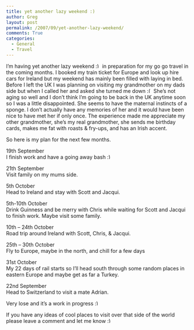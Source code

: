 ```yaml
---
title: yet another lazy weekend :)
author: Greg
layout: post
permalink: /2007/09/yet-another-lazy-weekend/
comments: True
categories:
  - General
  - Travel
---
```

I&#8217;m having yet another lazy weekend <img src="http://gregology.net/wp-includes/images/smilies/simple-smile.png" alt=":)" class="wp-smiley" style="height: 1em; max-height: 1em;" /> in preparation for my go go travel in the coming months. I booked my train ticket for Europe and look up hire cars for Ireland but my weekend has mainly been filled with laying in bed. Before I left the UK I was planning on visiting my grandmother on my dads side but when I called her and asked she turned me down <img src="http://gregology.net/wp-includes/images/smilies/frownie.png" alt=":(" class="wp-smiley" style="height: 1em; max-height: 1em;" /> She&#8217;s not aging so well and I don&#8217;t think I&#8217;m going to be back in the UK anytime soon so I was a little disappointed. She seems to have the maternal instincts of a sponge. I don&#8217;t actually have any memories of her and it would have been nice to have met her if only once. The experience made me appreciate my other grandmother, she&#8217;s my real grandmother, she sends me birthday cards, makes me fat with roasts & fry-ups, and has an Irish accent.

So here is my plan for the next few months.

19th September  
I finish work and have a going away bash <img src="http://gregology.net/wp-includes/images/smilies/simple-smile.png" alt=":)" class="wp-smiley" style="height: 1em; max-height: 1em;" />

21th September  
Visit family on my mums side.

5th October  
Head to Ireland and stay with Scott and Jacqui.

5th-10th October  
Drink Guinness and be merry with Chris while waiting for Scott and Jacqui to finish work. Maybe visit some family.

10th &#8211; 24th October  
Road trip around Ireland with Scott, Chris, & Jacqui.

25th &#8211; 30th October  
Fly to Europe, maybe in the north, and chill for a few days

31st October  
My 22 days of rail starts so I&#8217;ll head south through some random places in eastern Europe and maybe get as far a Turkey.

22nd September  
Head to Switzerland to visit a mate Adrian.

Very lose and it&#8217;s a work in progress <img src="http://gregology.net/wp-includes/images/smilies/simple-smile.png" alt=":)" class="wp-smiley" style="height: 1em; max-height: 1em;" />

If you have any ideas of cool places to visit over that side of the world please leave a comment and let me know <img src="http://gregology.net/wp-includes/images/smilies/simple-smile.png" alt=":)" class="wp-smiley" style="height: 1em; max-height: 1em;" />